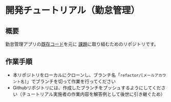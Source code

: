 # 開発チュートリアル（勤怠管理）

## 概要

勤怠管理アプリの[既存コード](kintai_kadai_main.java)を元に
[課題](./kintai_kadai.md)に取り組むためのリポジトリです。

## 作業手順

- 本リポジトリをローカルにクローンし、ブランチ名「`refactor/[メールアカウント名]`」でブランチを切って作業を行ってください
- Githubリポジトリには、作成したブランチをプッシュするようにしてください（チュートリアル実施者の作業内容を解答例として後世に引き継ぐため）
